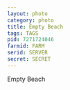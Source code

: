 ```yaml
---
layout: photo
category: photo
title: Empty Beach
tags: TAGS
pid: 7271724046
farmid: FARM
serid: SERVER
secret: SECRET
---
```


Empty Beach
